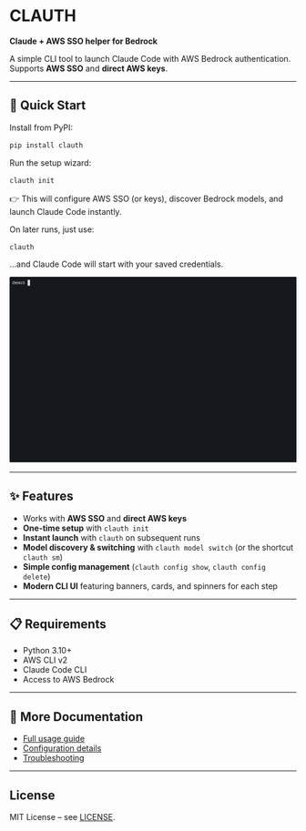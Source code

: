 # CLAUTH

**Claude + AWS SSO helper for Bedrock**

A simple CLI tool to launch Claude Code with AWS Bedrock authentication. Supports **AWS SSO** and **direct AWS keys**.

---

## 🚀 Quick Start

Install from PyPI:

```bash
pip install clauth
```

Run the setup wizard:

```bash
clauth init
```

👉 This will configure AWS SSO (or keys), discover Bedrock models, and launch Claude Code instantly.

On later runs, just use:

```bash
clauth
```

…and Claude Code will start with your saved credentials.

<p align="center">
  <img src="https://raw.githubusercontent.com/khordoo/clauth/main/assets/demo/demo.gif" alt="CLAUTH CLI Demo" width="800" />

</p>

---

## ✨ Features

- Works with **AWS SSO** and **direct AWS keys**
- **One-time setup** with `clauth init`
- **Instant launch** with `clauth` on subsequent runs
- **Model discovery & switching** with `clauth model switch` (or the shortcut `clauth sm`)
- **Simple config management** (`clauth config show`, `clauth config delete`)
- **Modern CLI UI** featuring banners, cards, and spinners for each step

---

## 📋 Requirements

- Python 3.10+
- AWS CLI v2
- Claude Code CLI
- Access to AWS Bedrock

---

## 📖 More Documentation

- [Full usage guide](https://github.com/khordoo/clauth#usage)
- [Configuration details](https://github.com/khordoo/clauth#configuration)
- [Troubleshooting](https://github.com/khordoo/clauth#troubleshooting)

---

## License

MIT License – see [LICENSE](LICENSE).
